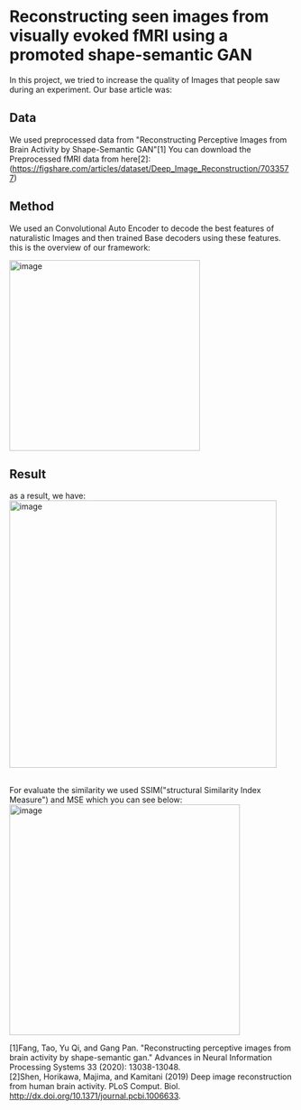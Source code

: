 # Reconstructing seen images from visually evoked fMRI using a promoted shape-semantic GAN
In this project, we tried to increase the quality of Images that people saw during an experiment. Our base article was: 
## Data
We used preprocessed data from "Reconstructing Perceptive Images from Brain Activity by Shape-Semantic GAN"[1]
You can download the Preprocessed fMRI data from here[2]:
(https://figshare.com/articles/dataset/Deep_Image_Reconstruction/7033577)

## Method
We used an Convolutional Auto Encoder to decode the best features of naturalistic Images and then trained Base decoders using these features.
this is the overview of our framework:

<img width="338" alt="image" src="https://github.com/shamimgolafshan/Reconstructing-Seen-Images/assets/35660420/bead69b5-08d4-4310-904c-9c7f829d5b99">


## Result 
as a result, we have:
<br> <img width="474" alt="image" src="https://github.com/shamimgolafshan/Reconstructing-Seen-Images/assets/35660420/8dd881fc-3638-4624-8e24-82ba06e08017">

<br>For evaluate the similarity we used SSIM("structural Similarity Index Measure") and MSE which you can see below:
<br> <img width="409" alt="image" src="https://github.com/shamimgolafshan/Reconstructing-Seen-Images/assets/35660420/6c6869d7-a63c-4653-899c-1dfe7f6d788c">








[1]Fang, Tao, Yu Qi, and Gang Pan. "Reconstructing perceptive images from brain activity by shape-semantic gan." Advances in Neural Information Processing Systems 33 (2020): 13038-13048.
<br>[2]Shen, Horikawa, Majima, and Kamitani (2019) Deep image reconstruction from human brain activity. PLoS Comput. Biol. http://dx.doi.org/10.1371/journal.pcbi.1006633.
